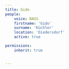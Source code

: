 ```yaml
---
title: Gido
people:
    voice: BASS
    firstname: 'Gido'
    surname: 'Küchler'
    location: 'Diedersdorf'
    active: true

permissions:
    inherit: true


---
```

